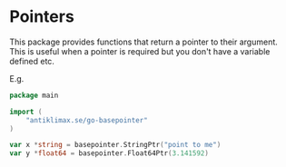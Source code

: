 # Pointers

This package provides functions that return a pointer to their argument. This
is useful when a pointer is required but you don't have a variable defined etc.

E.g.

```go
package main

import (
	"antiklimax.se/go-basepointer"
)

var x *string = basepointer.StringPtr("point to me")
var y *float64 = basepointer.Float64Ptr(3.141592)
```
